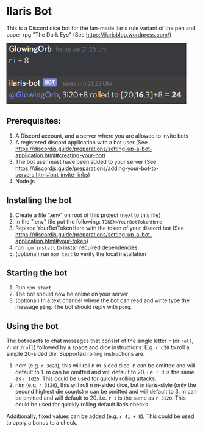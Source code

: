 # Ilaris Bot

This is a Discord dice bot for the fan-made Ilaris rule variant of the pen and paper rpg "The Dark Eye" (See https://ilarisblog.wordpress.com/)

![Example](images/example.png)

## Prerequisites:

1. A Discord account, and a server where you are allowed to invite bots
2. A registered discord application with a bot user (See https://discordjs.guide/preparations/setting-up-a-bot-application.html#creating-your-bot)
3. The bot user must have been added to your server (See https://discordjs.guide/preparations/adding-your-bot-to-servers.html#bot-invite-links)
4. Node.js


## Installing the bot 

1. Create a file ".env" on root of this project (next to this file)
2. In the ".env" file put the following:
    `TOKEN=YourBotTokenHere`
3. Replace YourBotTokenHere with the token of your discord bot (See https://discordjs.guide/preparations/setting-up-a-bot-application.html#your-token)
4. run `npm install` to install required dependencies
5. (optional) run `npm test` to verify the local installation

## Starting the bot

1. Run `npm start`
2. The bot should now be online on your server
3. (optional) In a text channel where the bot can read and write type the message `ping`. The bot should reply with `pong`.

## Using the bot

The bot reacts to chat messages that consist of the single letter `r` (or `roll`, `/r` or `/roll`) followed by a space and dice instructions.
E.g. `r d20` to roll a simple 20-sided die.
Supported rolling instructions are:
1. ndm (e.g. `r 3d20`), this will roll n m-sided dice. n can be omitted and will default to 1.
m can be omitted and will default to 20. i.e. `r d` is the same as `r 1d20`. This could be used for quickly rolling attacks.
2. nim (e.g. `r 3i20`), this will roll n m-sided dice, but in ilaris-style (only the second highest die counts)
n can be omitted and will default to 3.
m can be omitted and will default to 20. i.e. `r i` is the same as `r 3i20`. This could be used for quickly rolling default ilaris checks.

Additionally, fixed values can be added (e.g. `r 4i + 8`). This could be used to apply a bonus to a check. 

